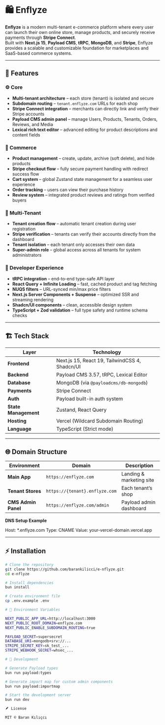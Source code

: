# 🛍️ Enflyze

**Enflyze** is a modern multi-tenant e-commerce platform where every user can launch their own online store, manage products, and securely receive payments through **Stripe Connect**.  
Built with **Next.js 15**, **Payload CMS**, **tRPC**, **MongoDB**, and **Stripe**, Enflyze provides a scalable and customizable foundation for marketplaces and SaaS-based commerce systems.

---

## 🚀 Features

### ⚙️ Core
- **Multi-tenant architecture** – each store (tenant) is isolated and secure  
- **Subdomain routing** – `tenant.enflyze.com` URLs for each shop  
- **Stripe Connect integration** – merchants can directly link and verify their Stripe accounts  
- **Payload CMS admin panel** – manage Users, Products, Tenants, Orders, Reviews, and Media  
- **Lexical rich text editor** – advanced editing for product descriptions and content fields  

### 💸 Commerce
- **Product management** – create, update, archive (soft delete), and hide products  
- **Stripe checkout flow** – fully secure payment handling with redirect success flow  
- **Cart system** – global Zustand state management for a seamless user experience  
- **Order tracking** – users can view their purchase history  
- **Review system** – integrated product reviews and ratings from verified buyers  

### 🧩 Multi-Tenant
- **Tenant creation flow** – automatic tenant creation during user registration  
- **Stripe verification** – tenants can verify their accounts directly from the dashboard  
- **Tenant isolation** – each tenant only accesses their own data  
- **Super-admin role** – global access across all tenants for system administrators  

### 🧠 Developer Experience
- **tRPC integration** – end-to-end type-safe API layer  
- **React Query + Infinite Loading** – fast, cached product and tag fetching  
- **NUQS filters** – URL-synced min/max price filters  
- **Next.js Server Components + Suspense** – optimized SSR and streaming rendering  
- **Shadcn/UI components** – clean, accessible design system  
- **TypeScript + Zod validation** – full type safety and runtime schema checks  

---

## 🏗️ Tech Stack

| Layer | Technology |
|--------|-------------|
| **Frontend** | Next.js 15, React 19, TailwindCSS 4, Shadcn/UI |
| **Backend** | Payload CMS 3.57, tRPC, Lexical Editor |
| **Database** | MongoDB (via `@payloadcms/db-mongodb`) |
| **Payments** | Stripe Connect |
| **Auth** | Payload built-in auth system |
| **State Management** | Zustand, React Query |
| **Hosting** | Vercel (Wildcard Subdomain Routing) |
| **Language** | TypeScript (Strict mode) |

---

## 🌐 Domain Structure

| Environment | Domain | Description |
|--------------|---------|-------------|
| **Main App** | `https://enflyze.com` | Landing & marketing site |
| **Tenant Stores** | `https://{tenant}.enflyze.com` | Each tenant’s shop |
| **CMS Admin Panel** | `https://enflyze.com/admin` | Payload admin dashboard |

**DNS Setup Example**

Host: *.enflyze.com
Type: CNAME
Value: your-vercel-domain.vercel.app


---

## ⚡️ Installation

```bash
# Clone the repository
git clone https://github.com/barankilicci/e-nflyze.git
cd e-nflyze

# Install dependencies
bun install

# Create environment file
cp .env.example .env

# 🔑 Environment Variables

NEXT_PUBLIC_APP_URL=http://localhost:3000
NEXT_PUBLIC_ROOT_DOMAIN=enflyze.com
NEXT_PUBLIC_ENABLE_SUBDOMAIN_ROUTING=true

PAYLOAD_SECRET=supersecret
DATABASE_URI=mongodb+srv://...
STRIPE_SECRET_KEY=sk_test_...
STRIPE_WEBHOOK_SECRET=whsec_...

# 🧠 Development

# Generate Payload types
bun run payload:types

# Generate import map for custom admin components
bun run payload:importmap

# Start the development server
bun run dev

🪶 License

MIT © Baran Kılıçcı